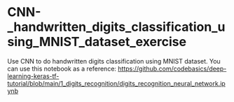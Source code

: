 # CNN-_handwritten_digits_classification_using_MNIST_dataset_exercise
Use CNN to do handwritten digits classification using MNIST dataset. You can use this notebook as a reference: https://github.com/codebasics/deep-learning-keras-tf-tutorial/blob/main/1_digits_recognition/digits_recognition_neural_network.ipynb
